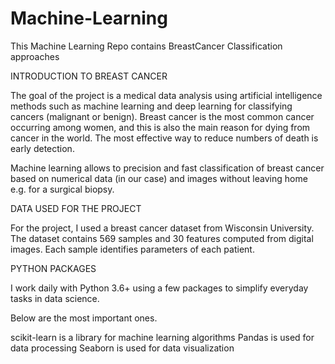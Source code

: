 # Machine-Learning
This Machine Learning Repo contains BreastCancer Classification approaches

INTRODUCTION TO BREAST CANCER

The goal of the project is a medical data analysis using artificial intelligence methods such as machine learning and deep learning for classifying cancers (malignant or benign). Breast cancer is the most common cancer occurring among women, and this is also the main reason for dying from cancer in the world. The most effective way to reduce numbers of death is early detection.


Machine learning allows to precision and fast classification of breast cancer based on numerical data (in our case) and images without leaving home e.g. for a surgical biopsy.

DATA USED FOR THE PROJECT

For the project, I used a breast cancer dataset from Wisconsin University. The dataset contains 569 samples and 30 features computed from digital images. Each sample identifies parameters of each patient.

PYTHON PACKAGES

I work daily with Python 3.6+ using a few packages to simplify everyday tasks in data science.

Below are the most important ones.

scikit-learn is a library for machine learning algorithms
Pandas is used for data processing
Seaborn is used for data visualization

